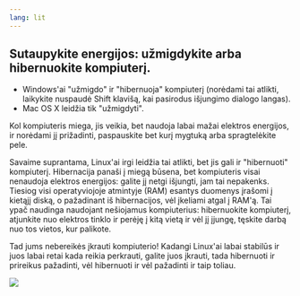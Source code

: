 ```yaml
---
lang: lit
---
```





<h2>Sutaupykite energijos: u&#382;migdykite arba hibernuokite kompiuter&#303;.</h2>

<ul>
<li>Windows'ai "u&#382;migdo" ir "hibernuoja" kompiuter&#303; (nor&#279;dami tai atlikti, laikykite nuspaud&#279; Shift klavi&#353;&#261;, kai pasirodus i&#353;jungimo dialogo langas).</li>
<li>Mac OS X leid&#382;ia tik "u&#382;migdyti".</li>
</ul>

Kol kompiuteris miega, jis veikia, bet naudoja labai ma&#382;ai elektros energijos, ir nor&#279;dami j&#303; pri&#382;adinti, paspauskite bet kur&#303; mygtuk&#261; arba spragtel&#279;kite pele.

Savaime suprantama, Linux'ai irgi leid&#382;ia tai atlikti, bet jis gali ir "hibernuoti" kompiuter&#303;. Hibernacija pana&#353;i &#303; mieg&#261; b&#363;sena, bet kompiuteris visai nenaudoja elektros energijos: galite j&#303; netgi i&#353;jungti, jam tai nepakenks. Tiesiog visi operatyviojoje atmintyje (RAM) esantys duomenys &#303;ra&#353;omi &#303; kiet&#261;j&#303; disk&#261;, o pa&#382;adinant i&#353; hibernacijos, v&#279;l &#303;keliami atgal &#303; RAM'&#261;. Tai ypa&#269; naudinga naudojant ne&#353;iojamus kompiuterius: hibernuokite kompiuter&#303;, atjunkite nuo elektros tinklo ir per&#279;j&#281; &#303; kit&#261; viet&#261; ir v&#279;l j&#303; &#303;jung&#281;, t&#281;skite darb&#261; nuo tos vietos, kur palikote.

Tad jums nebereik&#279;s &#303;krauti kompiuterio! Kadangi Linux'ai labai stabil&#363;s ir juos labai retai kada reikia perkrauti, galite juos &#303;krauti, tada hibernuoti ir prireikus pa&#382;adinti, v&#279;l hibernuoti ir v&#279;l pa&#382;adinti ir taip toliau.

<img src="Images/suspend_hibernate_thumb.png" />




